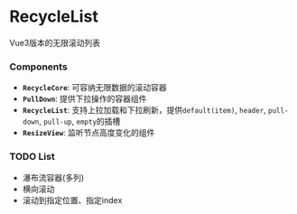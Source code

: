 # RecycleList
Vue3版本的无限滚动列表

### Components
+ **`RecycleCore`**: 可容纳无限数据的滚动容器
+ **`PullDown`**: 提供下拉操作的容器组件
+ **`RecycleList`**: 支持上拉加载和下拉刷新，提供`default(item)`, `header`, `pull-down`, `pull-up`, `empty`的插槽
+ **`ResizeView`**: 监听节点高度变化的组件

### TODO List
+ 瀑布流容器(多列)
+ 横向滚动
+ 滚动到指定位置、指定index
